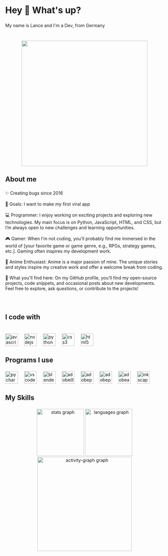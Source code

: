 <h1 align="left">Hey 👋 What's up?</h1>

###

<p align="left">My name is Lance and I'm a Dev, from  Germany</p>

###

<br clear="both">

<div align="center">
  <img height="400" src="https://github.com/user-attachments/assets/9884f5db-a1eb-474c-9c97-a3bc1d068cd1"  />
</div>


###

<h2 align="left">About me</h2>

###

<p align="left">✨ Creating bugs since 2016<br><br>🎯 Goals: I want to make my first viral app<br><br>💻 Programmer: I enjoy working on exciting projects and exploring new technologies. My main focus is on Python, JavaScript, HTML, and CSS, but I’m always open to new challenges and learning opportunities.<br><br>🎮 Gamer: When I'm not coding, you'll probably find me immersed in the world of [your favorite game or game genre, e.g., RPGs, strategy games, etc.]. Gaming often inspires my development work.<br><br>🌟 Anime Enthusiast: Anime is a major passion of mine. The unique stories and styles inspire my creative work and offer a welcome break from coding.<br><br>🚀 What you'll find here: On my GitHub profile, you’ll find my open-source projects, code snippets, and occasional posts about new developments. Feel free to explore, ask questions, or contribute to the projects!</p>

###

<br clear="both">

<h2 align="left">I code with</h2>

###

<br clear="both">

<div align="left">
  <img src="https://cdn.jsdelivr.net/gh/devicons/devicon/icons/javascript/javascript-original.svg" height="40" alt="javascript logo"  />
  <img width="12" />
  <img src="https://cdn.jsdelivr.net/gh/devicons/devicon/icons/nodejs/nodejs-original.svg" height="40" alt="nodejs logo"  />
  <img width="12" />
  <img src="https://cdn.jsdelivr.net/gh/devicons/devicon/icons/python/python-original.svg" height="40" alt="python logo"  />
  <img width="12" />
  <img src="https://cdn.jsdelivr.net/gh/devicons/devicon/icons/css3/css3-original.svg" height="40" alt="css3 logo"  />
  <img width="12" />
  <img src="https://cdn.jsdelivr.net/gh/devicons/devicon/icons/html5/html5-original.svg" height="40" alt="html5 logo"  />
</div>

###

<h2 align="left">Programs I use</h2>

###

<div align="left">
  <img src="https://cdn.jsdelivr.net/gh/devicons/devicon/icons/pycharm/pycharm-original.svg" height="40" alt="pycharm logo"  />
  <img width="12" />
  <img src="https://cdn.jsdelivr.net/gh/devicons/devicon/icons/vscode/vscode-original.svg" height="40" alt="vscode logo"  />
  <img width="12" />
  <img src="https://cdn.jsdelivr.net/gh/devicons/devicon/icons/blender/blender-original.svg" height="40" alt="blender logo"  />
  <img width="12" />
  <img src="https://skillicons.dev/icons?i=ai" height="40" alt="adobeillustrator logo"  />
  <img width="12" />
  <img src="https://skillicons.dev/icons?i=pr" height="40" alt="adobepremierepro logo"  />
  <img width="12" />
  <img src="https://skillicons.dev/icons?i=ps" height="40" alt="adobephotoshop logo"  />
  <img width="12" />
  <img src="https://skillicons.dev/icons?i=ae" height="40" alt="adobeaftereffects logo"  />
  <img width="12" />
  <img src="https://cdn.jsdelivr.net/gh/devicons/devicon/icons/inkscape/inkscape-original.svg" height="40" alt="inkscape logo"  />
</div>

###

<h2 align="left">My Skills</h2>

###

<div align="center">
  <img src="https://github-readme-stats.vercel.app/api?username=rensu-ryujinx&hide_title=false&hide_rank=false&show_icons=true&include_all_commits=true&count_private=true&disable_animations=false&theme=dracula&locale=en&hide_border=false&order=1" height="150" alt="stats graph"  />
  <img src="https://github-readme-stats.vercel.app/api/top-langs?username=rensu-ryujinx&locale=en&hide_title=false&layout=compact&card_width=320&langs_count=5&theme=dracula&hide_border=false&order=2" height="150" alt="languages graph"  />
  <img src="https://github-readme-activity-graph.vercel.app/graph?username=rensu-ryujinx&radius=16&theme=react&area=true&order=5" height="300" alt="activity-graph graph"  />
</div>

###
